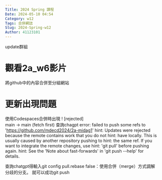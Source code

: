```yaml
---
Title: 2024 Spring 課程
Date: 2024-05-10 04:54
Category: w12
Tags: 合併網誌
Slug: 2024-Spring-w12
Author: 41123101
---
```


update群組

<!-- PELICAN_END_SUMMARY -->
# 觀看2a_w6影片
將github中的內容合併至分組網站
# 更新出現問題
使用Codespaces合併時出現 ! [rejected]   
main -> main (fetch first)
查詢chagpt
error: failed to push some refs to 'https://github.com/mdecd2024/2a-midag1'
hint: Updates were rejected because the remote contains work that you do not
hint: have locally. This is usually caused by another repository pushing to
hint: the same ref. If you want to integrate the remote changes, use
hint: 'git pull' before pushing again.
hint: See the 'Note about fast-forwards' in 'git push --help' for details.

查詢chatgpt得輸入git config pull.rebase false：使用合併（merge）方式調解分歧的分支。
就可以成功git push
